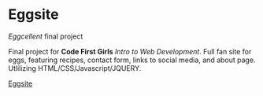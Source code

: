 # Eggsite
*Eggcellent* final project


Final project for **Code First Girls** *Intro to Web Development*. Full fan site for eggs, featuring recipes, contact form, links to social media, and about page. Utlilizing HTML/CSS/Javascript/JQUERY.


[Eggsite](https://luxlewis.github.io/Eggsite/) 
